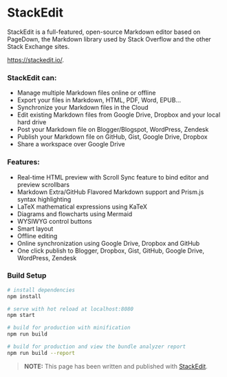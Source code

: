 # StackEdit

StackEdit is a full-featured, open-source Markdown editor based on PageDown, the Markdown library used by Stack Overflow and the other Stack Exchange sites.

https://stackedit.io/.

### StackEdit can:

 - Manage multiple Markdown files online or offline
 - Export your files in Markdown, HTML, PDF, Word, EPUB...
 - Synchronize your Markdown files in the Cloud
 - Edit existing Markdown files from Google Drive, Dropbox and your local hard drive
 - Post your Markdown file on Blogger/Blogspot, WordPress, Zendesk
 - Publish your Markdown file on GitHub, Gist, Google Drive, Dropbox
 - Share a workspace over Google Drive

### Features:

 - Real-time HTML preview with Scroll Sync feature to bind editor and preview scrollbars
 - Markdown Extra/GitHub Flavored Markdown support and Prism.js syntax highlighting
 - LaTeX mathematical expressions using KaTeX
 - Diagrams and flowcharts using Mermaid
 - WYSIWYG control buttons
 - Smart layout
 - Offline editing
 - Online synchronization using Google Drive, Dropbox and GitHub
 - One click publish to Blogger, Dropbox, Gist, GitHub, Google Drive, WordPress, Zendesk

### Build Setup

``` bash
# install dependencies
npm install

# serve with hot reload at localhost:8080
npm start

# build for production with minification
npm run build

# build for production and view the bundle analyzer report
npm run build --report
```

> **NOTE:** This page has been written and published with [StackEdit](https://stackedit.io/ "StackEdit").
